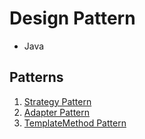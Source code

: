 
# Design Pattern
- Java

## Patterns
 1. [Strategy Pattern](https://github.com/Limheonjun/Design_Pattern/tree/master/src/StrategyPattern)
 2. [Adapter Pattern](https://github.com/Limheonjun/Design_Pattern/tree/master/src/AdapterPattern)
 3. [TemplateMethod Pattern](https://github.com/Limheonjun/Design_Pattern/tree/master/src/TemplateMethodPattern)
